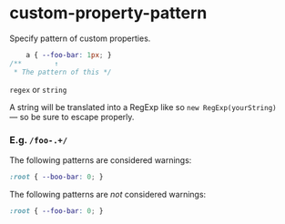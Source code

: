 # custom-property-pattern

Specify pattern of custom properties.

```css
    a { --foo-bar: 1px; }
/**        ↑
 * The pattern of this */
```

`regex` or `string`

A string will be translated into a RegExp like so `new RegExp(yourString)` — so be sure to escape properly.

### E.g. `/foo-.+/`

The following patterns are considered warnings:

```css
:root { --boo-bar: 0; }
```

The following patterns are *not* considered warnings:

```css
:root { --foo-bar: 0; }
```
